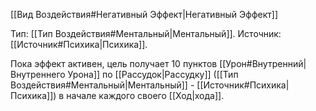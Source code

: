 [[Вид Воздействия#Негативный Эффект|Негативный Эффект]]

Тип: [[Тип Воздействия#Ментальный|Ментальный]].
Источник: [[Источник#Психика|Психика]].

Пока эффект активен, цель получает 10 пунктов [[Урон#Внутренний|Внутреннего Урона]] по [[Рассудок|Рассудку]] ([[Тип Воздействия#Ментальный|Ментальный]] - [[Источник#Психика|Психика]]) в начале каждого своего [[Ход|хода]]. 